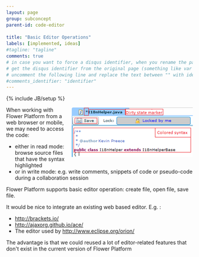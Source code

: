 ```yaml
---
layout: page
group: subconcept
parent-id: code-editor

title: "Basic Editor Operations"
labels: [implemented, ideas]
#tagline: "tagline"
comments: true
# in case you want to force a disqus identifier, when you rename the page
# get the disqus identifier from the original page (something like var disqus_identifier = 'ident';),
# uncomment the following line and replace the text between "" with ident
#comments_identifier: "identifier"
---
```

{% include JB/setup %}

<img class="img-polaroid" style="float:right" src="code-editor.png"/>

When working with Flower Platform from a web browser or mobile, we may need to access the code:
* either in read mode: browse source files that have the syntax highlighted
* or in write mode: e.g. write comments, snippets of code or pseudo-code during a collaboration session

Flower Platform supports basic editor operation: create file, open file, save file.

<!-- label:ideas -->
It would be nice to integrate an existing web based editor. E.g. :
* <http://brackets.io/>
* <http://ajaxorg.github.io/ace/>
* The editor used by <http://www.eclipse.org/orion/>

The advantage is that we could reused a lot of editor-related features that don't exist in the current version of Flower Platform